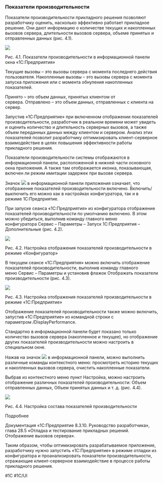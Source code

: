 
### Показатели производительности

Показатели производительности прикладного решения позволяют разработчику оценить, насколько эффективно работает прикладное решение. Они дают информацию о количестве текущих и накопленных вызовов сервера, длительности вызовов сервера, объеме принятых и отправленных данных (рис. 4.1).

![](https://its.1c.ru/db/content/pubv8devui/src/ch04_001.png?_=1745763331)

Рис. 4.1. Показатели производительности в информационной панели окна «1С:Предприятия»

Текущие вызовы – это вызовы сервера с момента последнего действия пользователя. Накопленные вызовы – это вызовы сервера с момента запуска приложения или с момента обнуления накопленных показателей.

Принято – это объем данных, принятых клиентом от сервера. Отправлено – это объем данных, отправленных с клиента на сервер.

Запустив «1С:Предприятие» при включенном отображении показателей производительности, разработчик в реальном времени может увидеть и оценить количество и длительность серверных вызовов, а также объем переданных данных между клиентом и сервером. Анализ этих показателей позволит разработчику оптимизировать клиент-серверное взаимодействие в целях повышения эффективности работы прикладного решения.

Показатели производительности системы отображаются в информационной панели, расположенной в нижней части основного окна приложения. А также там отображается иконка, показывающая, включен ли режим имитации задержек при вызове сервера.

Значок ![](https://its.1c.ru/db/content/pubv8devui/src/pic04_01.png?_=1745763331) в информационной панели приложения означает, что отображение показателей производительности включено. Включить/выключить его можно как в настройках конфигуратора, так и в режиме 1С:Предприятие.

При запуске сеанса «1С:Предприятия» из конфигуратора отображение показателей производительности по умолчанию включено. В этом можно убедиться, выполнив команду главного меню конфигуратора Сервис – Параметры – Запуск 1С:Предприятия – Дополнительные (рис. 4.2).

![](https://its.1c.ru/db/content/pubv8devui/src/ch04_002.png?_=1745763331)

Рис. 4.2. Настройка отображения показателей производительности в режиме «Конфигуратор»

В текущем сеансе «1С:Предприятия» можно включить отображение показателей производительности, выполнив команду главного меню Сервис – Параметры и установив флажок Отображать показатели производительности (рис. 4.3).

![](https://its.1c.ru/db/content/pubv8devui/src/ch04_003.png?_=1745763331)

Рис. 4.3. Настройка отображения показателей производительности в режиме «1С:Предприятие»

Отображение показателей производительности также можно включить, запустив «1С:Предприятие» из командной строки с параметром /DisplayPerformance.

Стандартно в информационной панели будет показано только количество вызовов сервера (накопленное и текущее), но отображение других показателей производительности можно настроить в специальном окне.

Нажав на значок ![](https://its.1c.ru/db/content/pubv8devui/src/pic04_01.png?_=1745763331) в информационной панели, можно выполнить различные команды контекстного меню: просмотреть историю текущих и накопленных вызовов сервера, очистить накопленные показатели.

Выбрав из контекстного меню пункт Настройка, можно настроить отображение различных показателей производительности: Объем отправленных данных, Объем принятых данных и т. д. (рис. 4.4).

![](https://its.1c.ru/db/content/pubv8devui/src/ch04_004.png?_=1745763331)

Рис. 4.4. Настройка состава показателей производительности

Подробнее

Документация «1С:Предприятие 8.3.10. Руководство разработчика», глава 28.5 «Отладка и тестирование прикладных решений. Отображение вызовов сервера».

Таким образом, чтобы оптимизировать разрабатываемое приложение, разработчику нужно запустить «1С:Предприятие» в режиме отладки из конфигуратора и проанализировать показатели производительности, отражающие клиент-серверное взаимодействие в процессе работы прикладного решения.

#1С #1С/UI